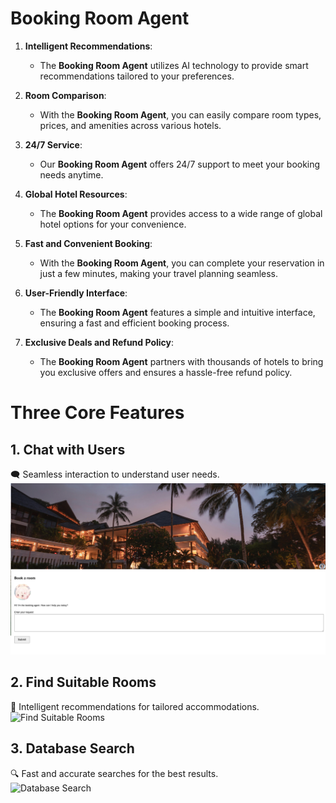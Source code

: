 # Booking Room Agent

1. **Intelligent Recommendations**:  
   - The **Booking Room Agent** utilizes AI technology to provide smart recommendations tailored to your preferences.

2. **Room Comparison**:  
   - With the **Booking Room Agent**, you can easily compare room types, prices, and amenities across various hotels.

3. **24/7 Service**:  
   - Our **Booking Room Agent** offers 24/7 support to meet your booking needs anytime.

4. **Global Hotel Resources**:  
   - The **Booking Room Agent** provides access to a wide range of global hotel options for your convenience.

5. **Fast and Convenient Booking**:  
   - With the **Booking Room Agent**, you can complete your reservation in just a few minutes, making your travel planning seamless.

6. **User-Friendly Interface**:  
   - The **Booking Room Agent** features a simple and intuitive interface, ensuring a fast and efficient booking process.

7. **Exclusive Deals and Refund Policy**:  
   - The **Booking Room Agent** partners with thousands of hotels to bring you exclusive offers and ensures a hassle-free refund policy.



# Three Core Features

## 1. Chat with Users  
   🗨️ Seamless interaction to understand user needs.  
   ![Chat with Users](home_page.png)

## 2. Find Suitable Rooms  
   🏨 Intelligent recommendations for tailored accommodations.  
   ![Find Suitable Rooms](images/find_room_feature.png)

## 3. Database Search  
   🔍 Fast and accurate searches for the best results.  
   ![Database Search](images/database_search_feature.png)
